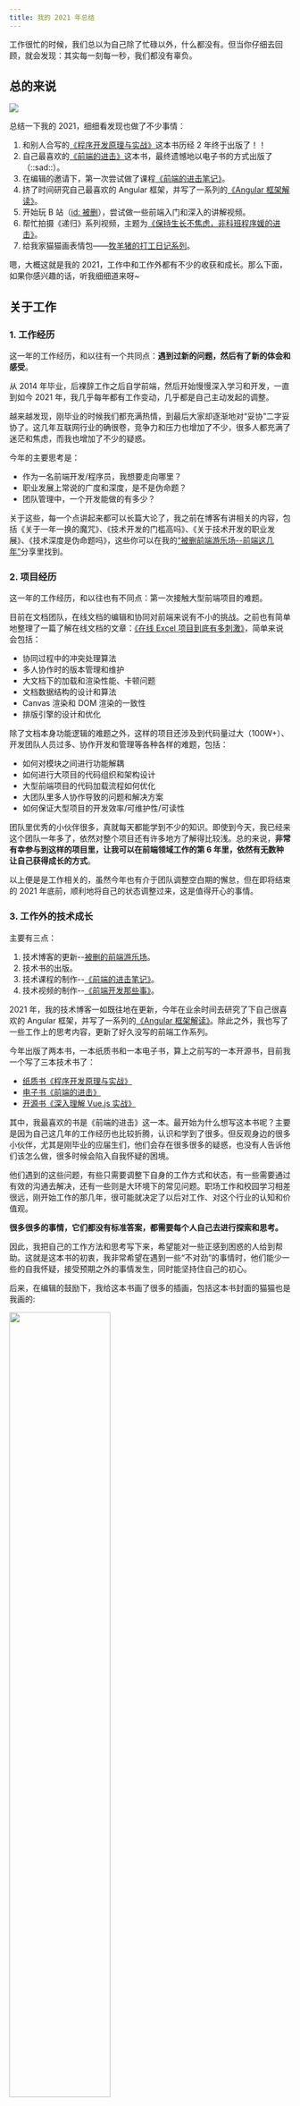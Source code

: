 ```yaml
---
title: 我的 2021 年总结
---
```


工作很忙的时候，我们总以为自己除了忙碌以外，什么都没有。但当你仔细去回顾，就会发现：其实每一刻每一秒，我们都没有辜负。

<!--more-->

## 总的来说

![](https://github-imglib-1255459943.cos.ap-chengdu.myqcloud.com/%E8%AF%A6%E6%83%85%E9%A1%B5%E6%A8%AA%E5%B9%85_%E7%94%BB%E6%9D%BF%201.png)

总结一下我的 2021，细细看发现也做了不少事情：

1. 和别人合写的[《程序开发原理与实战》](https://item.jd.com/13289582.html)这本书历经 2 年终于出版了！！
2. 自己最喜欢的[《前端的进击》](https://www.ituring.com.cn/book/2942)这本书，最终遗憾地以电子书的方式出版了（::sad::）。
3. 在编辑的邀请下，第一次尝试做了课程[《前端的进击笔记》](https://kaiwu.lagou.com/course/courseInfo.htm?courseId=822)。
4. 挤了时间研究自己最喜欢的 Angular 框架，并写了一系列的[《Angular 框架解读》](../../angular/deep-into-angular/angular-design-0-prestart.md)。
5. 开始玩 B 站（[id: 被删](https://space.bilibili.com/42233366)），尝试做一些前端入门和深入的讲解视频。
6. 帮忙拍摄《递归》系列视频，主题为[《保持生长不焦虑，非科班程序媛的进击》](https://mp.weixin.qq.com/s/_BySol8lXoU5Bre-40Lskw)。
7. 给我家猫猫画表情包——[牧羊猪的打工日记系列](https://sticker.weixin.qq.com/cgi-bin/mmemoticon-bin/emoticonview?oper=single&t=shop/detail&productid=aL2PCfwK/89qO7sF6/+I+UDhfwEjhec2ZNvdnLLJRd/Mc1uPro/vaqwIvQ4/JvfucH1+P4XxvWH+nmdDocf83TL09YaAo13vnpYiiZLoocgY=)。

嗯，大概这就是我的 2021，工作中和工作外都有不少的收获和成长。那么下面，如果你感兴趣的话，听我细细道来呀~

## 关于工作

### 1. 工作经历

这一年的工作经历，和以往有一个共同点：**遇到过新的问题，然后有了新的体会和感受**。

从 2014 年毕业，后裸辞工作之后自学前端，然后开始慢慢深入学习和开发，一直到如今 2021 年，我几乎每年都有工作变动，几乎都是自己主动发起的调整。

越来越发现，刚毕业的时候我们都充满热情，到最后大家却逐渐地对“妥协”二字妥协了。这几年互联网行业的确很卷，竞争力和压力也增加了不少，很多人都充满了迷茫和焦虑，而我也增加了不少的疑惑。

今年的主要思考是：

- 作为一名前端开发/程序员，我想要走向哪里？
- 职业发展上常说的广度和深度，是不是伪命题？
- 团队管理中，一个开发能做的有多少？

关于这些，每一个点讲起来都可以长篇大论了，我之前在博客有讲相关的内容，包括《关于一年一换的魔咒》、《技术开发的门槛高吗》、《关于技术开发的职业发展》、《技术深度是伪命题吗》，这些你可以在我的[“被删前端游乐场--前端这几年”](http://www.godbasin.com/front-end-work/front-end-days/about-front-end-11.html)分享里找到。

### 2. 项目经历

这一年的工作经历，和以往也有不同点：第一次接触大型前端项目的难题。

目前在文档团队，在线文档的编辑和协同对前端来说有不小的挑战。之前也有简单地整理了一篇了解在线文档的文章：[《在线 Excel 项目到底有多刺激》](../../front-end-basic/deep-learning/why-spreadsheet-app-excited.md)，简单来说会包括：

- 协同过程中的冲突处理算法
- 多人协作时的版本管理和维护
- 大文档下的加载和渲染性能、卡顿问题
- 文档数据结构的设计和算法
- Canvas 渲染和 DOM 渲染的一致性
- 排版引擎的设计和优化

除了文档本身功能逻辑的难题之外，这样的项目还涉及到代码量过大（100W+）、开发团队人员过多、协作开发和管理等各种各样的难题，包括：

- 如何对模块之间进行功能解耦
- 如何进行大项目的代码组织和架构设计
- 大型前端项目的代码加载流程如何优化
- 大团队里多人协作导致的问题和解决方案
- 如何保证大型项目的开发效率/可维护性/可读性

团队里优秀的小伙伴很多，真就每天都能学到不少的知识。即使到今天，我已经来这个团队一年多了，依然对整个项目还有许多地方了解得比较浅。总的来说，**非常有幸参与到这样的项目里，让我可以在前端领域工作的第 6 年里，依然有无数种让自己获得成长的方式**。

以上便是是工作相关的，虽然今年也有介于团队调整空白期的懈怠，但在即将结束的 2021 年底前，顺利地将自己的状态调整过来，这是值得开心的事情。

### 3. 工作外的技术成长

主要有三点：

1. 技术博客的更新--[被删的前端游乐场](https://github.com/godbasin/front-end-playground)。
2. 技术书的出版。
3. 技术课程的制作--[《前端的进击笔记》](https://kaiwu.lagou.com/course/courseInfo.htm?courseId=822)。
4. 技术视频的制作--[《前端开发那些事》](https://space.bilibili.com/42233366/channel/seriesdetail?sid=372770)。

2021 年，我的技术博客一如既往地在更新，今年在业余时间去研究了下自己很喜欢的 Angular 框架，并写了一系列的[《Angular 框架解读》](../../angular/deep-into-angular/angular-design-0-prestart.md)。除此之外，我也写了一些工作上的思考内容，更新了好久没写的前端工作系列。

今年出版了两本书，一本纸质书和一本电子书，算上之前写的一本开源书，目前我一个写了三本技术书了：

- [纸质书《程序开发原理与实战》](https://item.jd.com/13289582.html)
- [电子书《前端的进击》](https://www.ituring.com.cn/book/2942)
- [开源书《深入理解 Vue.js 实战》](http://www.godbasin.com/vue-ebook/)

其中，我最喜欢的书是《前端的进击》这一本。最开始为什么想写这本书呢？主要是因为自己这几年的工作经历也比较折腾，认识和学到了很多。但反观身边的很多小伙伴，尤其是刚毕业的应届生们，他们会存在很多很多的疑惑，也没有人告诉他们该怎么做，很多时候会陷入自我怀疑的困境。

他们遇到的这些问题，有些只需要调整下自身的工作方式和状态，有一些需要通过有效的沟通去解决，还有一些则是大环境下的常见问题。职场工作和校园学习相差很远，刚开始工作的那几年，很可能就决定了以后对工作、对这个行业的认知和价值观。

**很多很多的事情，它们都没有标准答案，都需要每个人自己去进行探索和思考。**

因此，我把自己的工作方法和思考写下来，希望能对一些正感到困惑的人给到帮助。这就是这本书的初衷，我非常希望在遇到一些“不对劲”的事情时，他们能少一些的自我怀疑，接受预期之外的事情发生，同时能坚持住自己的初心。

后来，在编辑的鼓励下，我给这本书画了很多的插画，包括这本书封面的猫猫也是我画的:

<img src=https://github-imglib-1255459943.cos.ap-chengdu.myqcloud.com/%E5%89%8D%E7%AB%AF%E7%9A%84%E8%BF%9B%E5%87%BB.jpg width=60% />

再后来，这本书因为审核时出版社考虑成本的原因，无法进行纸质书的销售，尝试加上了加一些硬技能的内容，变成了三大部分：前端基础和入门、提升硬实力、必备软实力。但还是无法出版纸质书，最终以电子书的方式出版了，这大概是我和编辑小姐姐都特别遗憾的事情了。

> 如果你对这本书的写作过程感兴趣，也可以来看看[《一本书和一个故事》](../../front-end-work/front-end-days/a-book-with-one-story.html)。

## 生活中的新尝试

如果要概括 2021 年的生活，主题大概是：**多去尝试做一些新的事情**。

今年这些事情包括：拍视频、画插画、做视频、画表情包，这些都是我以前没有尝试过去做的，但是做的时候觉得特别开心。

### 1. 画的表情包和插画

![](https://github-imglib-1255459943.cos.ap-chengdu.myqcloud.com/%E5%86%8D%E8%A7%812020_LOGO_%E7%94%BB%E6%9D%BF%201_%E7%94%BB%E6%9D%BF%201.png)

![](https://github-imglib-1255459943.cos.ap-chengdu.myqcloud.com/biaoqingbao123.jpg)

### 2. 做了很多视频

- [前端开发那些事](https://space.bilibili.com/42233366/channel/detail?cid=182293)：主要是一些入门和深入的技术路线，比较推荐前端进阶路线、前端算法等内容
- [程序员段子](https://space.bilibili.com/42233366/channel/detail?cid=186484):主要是一些日常工作里的灵感段子，自己配音常常笑到肚子疼
- [程序员日志](https://space.bilibili.com/42233366/channel/detail?cid=190754)：主要是自己的工作相关的心路历程和思考
- [Angular 冷知识](https://space.bilibili.com/42233366/channel/detail?cid=197803)：介绍前端  Angular 框架中比较有意思的设计和实现原理，基于最近在研究的 Angular 源码整理讲的，会比博客上的文章容易理解一些
- [牧羊猪猫猫](https://space.bilibili.com/42233366/channel/detail?cid=184764)：我家猫猫的日常，特别可爱欢迎在线吸猫哈哈哈哈

### 3. 偶尔写些生活记录

生活上的事情，会记录在自己的公众号（叫“牧羊的猪”）里。

公众号写了很多年了，偶尔会写一些最近的生活和工作状态。虽然没什么人关注，但感觉是属于自己的一个世界，很喜欢在写生活记录时，这样自己和自己对话的过程。

### 4. 猪猪真的太可爱了

2021 我的超人：猪猪！！

![](https://github-imglib-1255459943.cos.ap-chengdu.myqcloud.com/368f7230e349a45b3ff48e789f1f516.jpg)

![](https://github-imglib-1255459943.cos.ap-chengdu.myqcloud.com/0b0c53771f81f51344e82bce9fb4bf0.jpg)

## 结束语

原本我以为，今年过得好像有点浑浑噩噩，没什么成长和长进。

但是当我开始这么一点点回顾和记录 2021 这一年来的事情时，我发现自己其实还是做了很多事情的。下周就会迎来新的一年了，希望明年也能保持这样一个劲头，多去尝试多去体验，做一个开开心心的自己！！

最后祝各位 2022 年一切都顺利！！！
